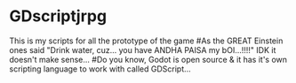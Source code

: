# GDscriptjrpg
This is my scripts for all the prototype of the game
#As the GREAT Einstein ones said "Drink water, cuz... you have ANDHA PAISA my bOI...!!!!" IDK it doesn't make sense...
#Do you know, Godot is open source & it has it's own scripting language to work with called GDScript...
